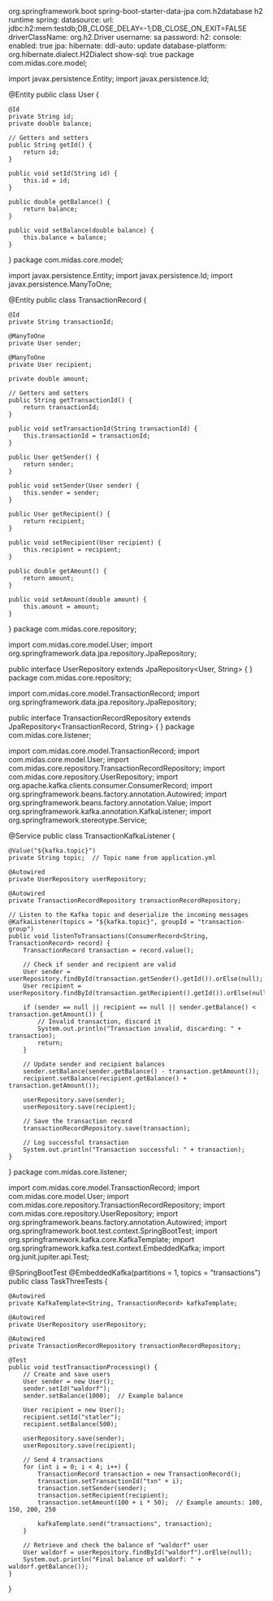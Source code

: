 <dependencies>
    <dependency>
        <groupId>org.springframework.boot</groupId>
        <artifactId>spring-boot-starter-data-jpa</artifactId>
    </dependency>
    <dependency>
        <groupId>com.h2database</groupId>
        <artifactId>h2</artifactId>
        <scope>runtime</scope>
    </dependency>
</dependencies>
spring:
  datasource:
    url: jdbc:h2:mem:testdb;DB_CLOSE_DELAY=-1;DB_CLOSE_ON_EXIT=FALSE
    driverClassName: org.h2.Driver
    username: sa
    password:
  h2:
    console:
      enabled: true
  jpa:
    hibernate:
      ddl-auto: update
    database-platform: org.hibernate.dialect.H2Dialect
    show-sql: true
package com.midas.core.model;

import javax.persistence.Entity;
import javax.persistence.Id;

@Entity
public class User {

    @Id
    private String id;
    private double balance;

    // Getters and setters
    public String getId() {
        return id;
    }

    public void setId(String id) {
        this.id = id;
    }

    public double getBalance() {
        return balance;
    }

    public void setBalance(double balance) {
        this.balance = balance;
    }
}
package com.midas.core.model;

import javax.persistence.Entity;
import javax.persistence.Id;
import javax.persistence.ManyToOne;

@Entity
public class TransactionRecord {

    @Id
    private String transactionId;
    
    @ManyToOne
    private User sender;

    @ManyToOne
    private User recipient;

    private double amount;

    // Getters and setters
    public String getTransactionId() {
        return transactionId;
    }

    public void setTransactionId(String transactionId) {
        this.transactionId = transactionId;
    }

    public User getSender() {
        return sender;
    }

    public void setSender(User sender) {
        this.sender = sender;
    }

    public User getRecipient() {
        return recipient;
    }

    public void setRecipient(User recipient) {
        this.recipient = recipient;
    }

    public double getAmount() {
        return amount;
    }

    public void setAmount(double amount) {
        this.amount = amount;
    }
}
package com.midas.core.repository;

import com.midas.core.model.User;
import org.springframework.data.jpa.repository.JpaRepository;

public interface UserRepository extends JpaRepository<User, String> {
}
package com.midas.core.repository;

import com.midas.core.model.TransactionRecord;
import org.springframework.data.jpa.repository.JpaRepository;

public interface TransactionRecordRepository extends JpaRepository<TransactionRecord, String> {
}
package com.midas.core.listener;

import com.midas.core.model.TransactionRecord;
import com.midas.core.model.User;
import com.midas.core.repository.TransactionRecordRepository;
import com.midas.core.repository.UserRepository;
import org.apache.kafka.clients.consumer.ConsumerRecord;
import org.springframework.beans.factory.annotation.Autowired;
import org.springframework.beans.factory.annotation.Value;
import org.springframework.kafka.annotation.KafkaListener;
import org.springframework.stereotype.Service;

@Service
public class TransactionKafkaListener {

    @Value("${kafka.topic}")
    private String topic;  // Topic name from application.yml

    @Autowired
    private UserRepository userRepository;

    @Autowired
    private TransactionRecordRepository transactionRecordRepository;

    // Listen to the Kafka topic and deserialize the incoming messages
    @KafkaListener(topics = "${kafka.topic}", groupId = "transaction-group")
    public void listenToTransactions(ConsumerRecord<String, TransactionRecord> record) {
        TransactionRecord transaction = record.value();

        // Check if sender and recipient are valid
        User sender = userRepository.findById(transaction.getSender().getId()).orElse(null);
        User recipient = userRepository.findById(transaction.getRecipient().getId()).orElse(null);

        if (sender == null || recipient == null || sender.getBalance() < transaction.getAmount()) {
            // Invalid transaction, discard it
            System.out.println("Transaction invalid, discarding: " + transaction);
            return;
        }

        // Update sender and recipient balances
        sender.setBalance(sender.getBalance() - transaction.getAmount());
        recipient.setBalance(recipient.getBalance() + transaction.getAmount());

        userRepository.save(sender);
        userRepository.save(recipient);

        // Save the transaction record
        transactionRecordRepository.save(transaction);

        // Log successful transaction
        System.out.println("Transaction successful: " + transaction);
    }
}
package com.midas.core.listener;

import com.midas.core.model.TransactionRecord;
import com.midas.core.model.User;
import com.midas.core.repository.TransactionRecordRepository;
import com.midas.core.repository.UserRepository;
import org.springframework.beans.factory.annotation.Autowired;
import org.springframework.boot.test.context.SpringBootTest;
import org.springframework.kafka.core.KafkaTemplate;
import org.springframework.kafka.test.context.EmbeddedKafka;
import org.junit.jupiter.api.Test;

@SpringBootTest
@EmbeddedKafka(partitions = 1, topics = "transactions")
public class TaskThreeTests {

    @Autowired
    private KafkaTemplate<String, TransactionRecord> kafkaTemplate;

    @Autowired
    private UserRepository userRepository;

    @Autowired
    private TransactionRecordRepository transactionRecordRepository;

    @Test
    public void testTransactionProcessing() {
        // Create and save users
        User sender = new User();
        sender.setId("waldorf");
        sender.setBalance(1000);  // Example balance

        User recipient = new User();
        recipient.setId("statler");
        recipient.setBalance(500);

        userRepository.save(sender);
        userRepository.save(recipient);

        // Send 4 transactions
        for (int i = 0; i < 4; i++) {
            TransactionRecord transaction = new TransactionRecord();
            transaction.setTransactionId("txn" + i);
            transaction.setSender(sender);
            transaction.setRecipient(recipient);
            transaction.setAmount(100 + i * 50);  // Example amounts: 100, 150, 200, 250

            kafkaTemplate.send("transactions", transaction);
        }

        // Retrieve and check the balance of "waldorf" user
        User waldorf = userRepository.findById("waldorf").orElse(null);
        System.out.println("Final balance of waldorf: " + waldorf.getBalance());
    }
}
